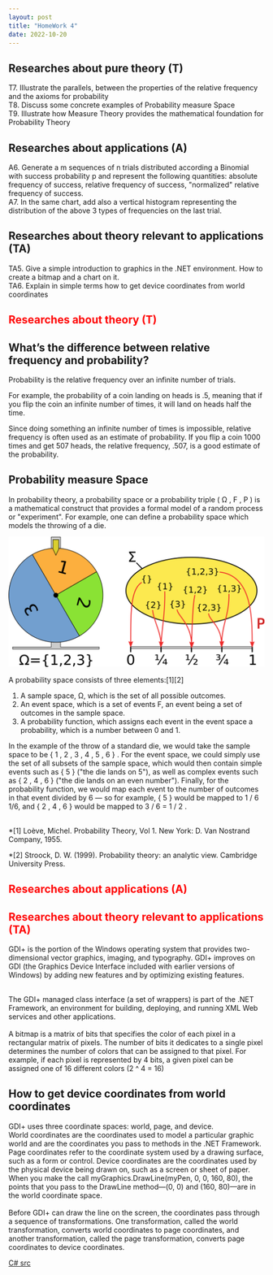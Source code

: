 ```yaml
---
layout: post
title: "HomeWork 4"
date: 2022-10-20
---
```



## Researches about pure theory (T)

T7. Illustrate the parallels, between the properties of the relative frequency and the axioms for probability<br />
T8. Discuss some concrete examples of Probability measure Space<br />
T9. Illustrate how Measure Theory provides the mathematical foundation for Probability Theory<br /> 
## Researches about applications (A)


A6. Generate a m sequences of n trials distributed according a Binomial with success probability p and represent the following quantities: absolute frequency of success, relative frequency of success, "normalized" relative frequency of success.<br />
A7. In the same chart, add also a vertical histogram representing the distribution of the above 3 types of frequencies on the last trial. <br />
## Researches about theory relevant to applications (TA)
TA5. Give a simple introduction to graphics in the .NET environment. How to create a bitmap and a chart on it.<br />
TA6. Explain in simple terms how to get device coordinates from world coordinates <br />


## <span style="color:red">Researches about theory (T)</span>


## What’s the difference between relative frequency and probability?

Probability is the relative frequency over an infinite number of trials.

For example, the probability of a coin landing on heads is .5, meaning that if you flip the coin an infinite number of times, it will land on heads half the time.

Since doing something an infinite number of times is impossible, relative frequency is often used as an estimate of probability. If you flip a coin 1000 times and get 507 heads, the relative frequency, .507, is a good estimate of the probability.


## Probability measure Space

In probability theory, a probability space or a probability triple ( Ω , F , P )  is a mathematical construct that provides a formal model of a random process or "experiment". For example, one can define a probability space which models the throwing of a die.


![probabilitySpace](/assets/HomeWork4/pSpace.png)

A probability space consists of three elements:[1][2]

  1.  A sample space, Ω, which is the set of all possible outcomes.
  2.  An event space, which is a set of events F, an event being a set of outcomes in the sample space.
  3.  A probability function, which assigns each event in the event space a probability, which is a number between 0 and 1.

  In the example of the throw of a standard die, we would take the sample space to be { 1 , 2 , 3 , 4 , 5 , 6 } . For the event space, we could simply use the set of all subsets of the sample space, which would then contain simple events such as { 5 } ("the die lands on 5"), as well as complex events such as { 2 , 4 , 6 }  ("the die lands on an even number"). Finally, for the probability function, we would map each event to the number of outcomes in that event divided by 6 — so for example, { 5 } would be mapped to 1 / 6 1/6, and { 2 , 4 , 6 }  would be mapped to 3 / 6 = 1 / 2 . 
<br />
<br />

  
  *[1] Loève, Michel. Probability Theory, Vol 1. New York: D. Van Nostrand Company, 1955.
 
 *[2] Stroock, D. W. (1999). Probability theory: an analytic view. Cambridge University Press.

## <span style="color:red"> Researches about applications (A)</span>

## <span style="color:red"> Researches about theory relevant to applications (TA)</span>

GDI+ is the portion of the Windows operating system that provides two-dimensional vector graphics, imaging, and typography. GDI+ improves on GDI (the Graphics Device Interface included with earlier versions of Windows) by adding new features and by optimizing existing features.<br />
<br />

The GDI+ managed class interface (a set of wrappers) is part of the .NET Framework, an environment for building, deploying, and running XML Web services and other applications.<br />
<br />
A bitmap is a matrix of bits that specifies the color of each pixel in a rectangular matrix of pixels. The number of bits it dedicates to a single pixel determines the number of colors that can be assigned to that pixel. For example, if each pixel is represented by 4 bits, a given pixel can be assigned one of 16 different colors (2 ^ 4 = 16)

## How to get device coordinates from world coordinates  

GDI+ uses three coordinate spaces: world, page, and device. <br />
World coordinates are the coordinates used to model a particular graphic world and are the coordinates you pass to methods in the .NET Framework. 
Page coordinates refer to the coordinate system used by a drawing surface, such as a form or control. Device coordinates are the coordinates used by the physical device being drawn on, such as a screen or sheet of paper. When you make the call myGraphics.DrawLine(myPen, 0, 0, 160, 80), the points that you pass to the DrawLine method—(0, 0) and (160, 80)—are in the world coordinate space. <br />
<br />
Before GDI+ can draw the line on the screen, the coordinates pass through a sequence of transformations. One transformation, called the world transformation, converts world coordinates to page coordinates, and another transformation, called the page transformation, converts page coordinates to device coordinates.
 


 

[C# src](https://github.com/user0x1234/user0x1234.github.io/tree/main/src/HomeWork4/)
